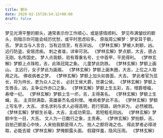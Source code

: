 ```yaml
---
title: 额头
date: 2020-02-15T20:54:12+08:00
draft: false
---
```


梦见光滑平整的额头，通常表示你工作顺心，或是感情顺利。
梦见布满皱纹的额头，则暗示你可能会经历忧愁，或平时思虑较多。
原版周公解梦：梦安耳于额，吉。
梦此当与人言合，当有远信至，有吉非凶。
《梦林玄解》梦被人刺额，凶。
远行防盗，安居虑疾。
刺之者谁，详审可测。
《梦林玄解》梦点额，大吉，德占无刚，名传国史。
梦人点我额，验有尊重名号，士中首甲，平民得利。
《梦林玄解》梦额上点珠粒，吉，此珠冠晃之象。
儿童梦此防跌。
《梦林玄解》梦额上画山。
主远行，女子梦此为画眉。
《梦林玄解》梦额上画朱圈，大吉，上位之人取用之兆。
佛收病者之梦。
《梦林玄解》梦额上加头如兽面，大吉。
梦此者官为显长，将为帅长，吏为众人之长， 必封王侯大爵，世袭公侯。
《梦林玄解》梦额上生唇舌，凶，主争讼作赤口之象。
《梦林玄解》梦额上生五彩，吉，增爵增福，寿增一纪。
《梦林玄解》梦额上生一疖，吉，主得美名。
《梦林玄解》梦额上生蝇，吉。
主资财满盈，英雄豪杰名成利增。
唯病者梦此不吉。
 《梦林玄解》梦额上写名字，大吉。
求名求利与求人必得高明，若行邪路，胡作非为， 必然被戮。
《梦林玄解》梦额生长毫，大吉，主成功荣显。
若短粗毛则凶。
《梦林玄解》梦额中生一目，大吉。
文人为一日数行之象，主贵寿。
《梦林玄解》梦拍额，吉。
自拍己额是心中快，人来拍我额是得人力。
拍人之额将诲之也。
得此梦者必得进取，必能去玻《梦林玄解》梦掩额露头面。
假寢佯羞，隐风压雨。
《梦林玄解》